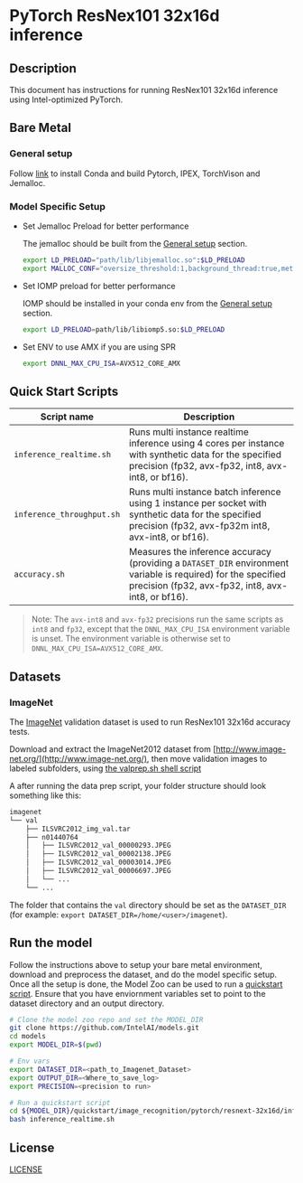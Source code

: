 <!--- 0. Title -->
# PyTorch ResNex101 32x16d inference

<!-- 10. Description -->
## Description

This document has instructions for running ResNex101 32x16d inference using
Intel-optimized PyTorch.

## Bare Metal

### General setup

Follow [link](/docs/general/pytorch/BareMetalSetup.md) to install Conda and build Pytorch, IPEX, TorchVison and Jemalloc.

### Model Specific Setup

* Set Jemalloc Preload for better performance

  The jemalloc should be built from the [General setup](#general-setup) section.

  ```bash
  export LD_PRELOAD="path/lib/libjemalloc.so":$LD_PRELOAD
  export MALLOC_CONF="oversize_threshold:1,background_thread:true,metadata_thp:auto,dirty_decay_ms:9000000000,muzzy_decay_ms:9000000000"
  ```

* Set IOMP preload for better performance

  IOMP should be installed in your conda env from the [General setup](#general-setup) section.

  ```bash
  export LD_PRELOAD=path/lib/libiomp5.so:$LD_PRELOAD
  ```

* Set ENV to use AMX if you are using SPR

  ```bash
  export DNNL_MAX_CPU_ISA=AVX512_CORE_AMX
  ```

<!--- 40. Quick Start Scripts -->
## Quick Start Scripts

| Script name | Description |
|-------------|-------------|
| `inference_realtime.sh` | Runs multi instance realtime inference using 4 cores per instance with synthetic data for the specified precision (fp32, avx-fp32, int8, avx-int8, or bf16). |
| `inference_throughput.sh` | Runs multi instance batch inference using 1 instance per socket with synthetic data for the specified precision (fp32, avx-fp32m int8, avx-int8, or bf16). |
| `accuracy.sh` | Measures the inference accuracy (providing a `DATASET_DIR` environment variable is required) for the specified precision (fp32, avx-fp32, int8, avx-int8, or bf16). |

> Note: The `avx-int8` and `avx-fp32` precisions run the same scripts as `int8` and `fp32`, except that the
> `DNNL_MAX_CPU_ISA` environment variable is unset. The environment variable is
> otherwise set to `DNNL_MAX_CPU_ISA=AVX512_CORE_AMX`.

## Datasets

### ImageNet

The [ImageNet](http://www.image-net.org/) validation dataset is used to run ResNex101 32x16d
accuracy tests.

Download and extract the ImageNet2012 dataset from [http://www.image-net.org/](http://www.image-net.org/),
then move validation images to labeled subfolders, using
[the valprep.sh shell script](https://raw.githubusercontent.com/soumith/imagenetloader.torch/master/valprep.sh)

A after running the data prep script, your folder structure should look something like this:

```txt
imagenet
└── val
    ├── ILSVRC2012_img_val.tar
    ├── n01440764
    │   ├── ILSVRC2012_val_00000293.JPEG
    │   ├── ILSVRC2012_val_00002138.JPEG
    │   ├── ILSVRC2012_val_00003014.JPEG
    │   ├── ILSVRC2012_val_00006697.JPEG
    │   └── ...
    └── ...
```

The folder that contains the `val` directory should be set as the
`DATASET_DIR` (for example: `export DATASET_DIR=/home/<user>/imagenet`).

## Run the model

Follow the instructions above to setup your bare metal environment, download and
preprocess the dataset, and do the model specific setup. Once all the setup is done,
the Model Zoo can be used to run a [quickstart script](#quick-start-scripts).
Ensure that you have enviornment variables set to point to the dataset directory
and an output directory.

```bash
# Clone the model zoo repo and set the MODEL_DIR
git clone https://github.com/IntelAI/models.git
cd models
export MODEL_DIR=$(pwd)

# Env vars
export DATASET_DIR=<path_to_Imagenet_Dataset>
export OUTPUT_DIR=<Where_to_save_log>
export PRECISION=<precision to run>

# Run a quickstart script
cd ${MODEL_DIR}/quickstart/image_recognition/pytorch/resnext-32x16d/inference/cpu
bash inference_realtime.sh
```

<!--- 80. License -->
## License

[LICENSE](/LICENSE)
